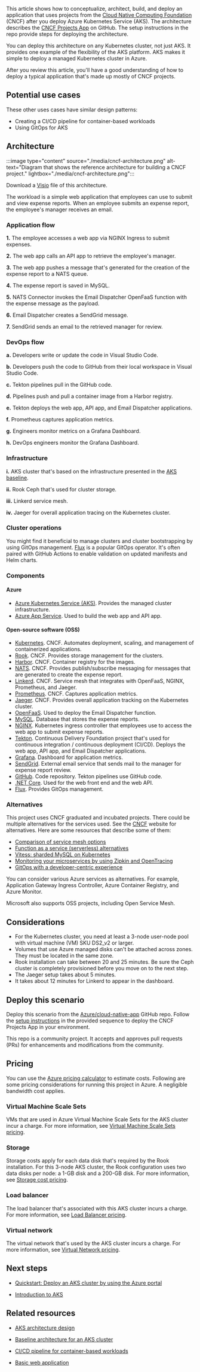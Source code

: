 This article shows how to conceptualize, architect, build, and deploy an application that uses projects from the [Cloud Native Computing Foundation](https://www.cncf.io/projects) (CNCF) after you deploy Azure Kubernetes Service (AKS). The architecture describes the [CNCF Projects App](https://github.com/Azure/cloud-native-app) on GitHub. The setup instructions in the repo provide steps for deploying the architecture.

You can deploy this architecture on any Kubernetes cluster, not just AKS. It provides one example of the flexibility of the AKS platform. AKS makes it simple to deploy a managed Kubernetes cluster in Azure.
 
After you review this article, you'll have a good understanding of how to deploy a typical application that's made up mostly of CNCF projects.

## Potential use cases
These other uses cases have similar design patterns:
- Creating a CI/CD pipeline for container-based workloads
- Using GitOps for AKS

## Architecture
:::image type="content" source="./media/cncf-architecture.png" alt-text="Diagram that shows the reference architecture for building a CNCF project." lightbox="./media/cncf-architecture.png":::

Download a [Visio](https://arch-center.azureedge.net/cncf-architecture.vsdx) file of this architecture.

The workload is a simple web application that employees can use to submit and view expense reports. When an employee submits an expense report, the employee's manager receives an email. 

### Application flow

**1.** The employee accesses a web app via NGINX Ingress to submit expenses.

**2.** The web app calls an API app to retrieve the employee's manager.

**3.** The web app pushes a message that's generated for the creation of the expense report to a NATS queue.

**4.** The expense report is saved in MySQL.

**5.** NATS Connector invokes the Email Dispatcher OpenFaaS function with the expense message as the payload.

**6.** Email Dispatcher creates a SendGrid message.

**7.** SendGrid sends an email to the retrieved manager for review.

### DevOps flow

**a.** Developers write or update the code in Visual Studio Code.

**b.** Developers push the code to GitHub from their local workspace in Visual Studio Code.

**c.** Tekton pipelines pull in the GitHub code.

**d.** Pipelines push and pull a container image from a Harbor registry.

**e.** Tekton deploys the web app, API app, and Email Dispatcher applications.

**f.** Prometheus captures application metrics.

**g.** Engineers monitor metrics on a Grafana Dashboard.

**h.** DevOps engineers monitor the Grafana Dashboard.

### Infrastructure

**i.** AKS cluster that's based on the infrastructure presented in the [AKS baseline](../../reference-architectures/containers/aks/secure-baseline-aks.yml).

**ii.** Rook Ceph that's used for cluster storage.

**iii.** Linkerd service mesh.

**iv.** Jaeger for overall application tracing on the Kubernetes cluster.

### Cluster operations
You might find it beneficial to manage clusters and cluster bootstrapping by using GitOps management. [Flux](https://fluxcd.io) is a popular GitOps operator. It's often paired with GitHub Actions to enable validation on updated manifests and Helm charts. 

### Components
#### Azure
- [Azure Kubernetes Service (AKS)](https://azure.microsoft.com/services/kubernetes-service). Provides the managed cluster infrastructure. 
- [Azure App Service](https://azure.microsoft.com/services/app-service). Used to build the web app and API app.

#### Open-source software (OSS) 

- [Kubernetes](https://kubernetes.io). CNCF. Automates deployment, scaling, and management of containerized applications.
- [Rook](https://rook.io). CNCF. Provides storage management for the clusters. 
- [Harbor](https://goharbor.io). CNCF. Container registry for the images.
- [NATS](https://nats.io). CNCF. Provides publish/subscribe messaging for messages that are generated to create the expense report. 
- [Linkerd](https://linkerd.io). CNCF. Service mesh that integrates with OpenFaaS, NGINX, Prometheus, and Jaeger. 
- [Prometheus](https://prometheus.io). CNCF. Captures application metrics.
- [Jaeger](https://www.jaegertracing.io). CNCF. Provides overall application tracking on the Kubernetes cluster. 
- [OpenFaaS](https://www.openfaas.com). Used to deploy the Email Dispatcher function.
- [MySQL](https://www.mysql.com). Database that stores the expense reports. 
- [NGINX](https://www.nginx.com). Kubernetes ingress controller that employees use to access the web app to submit expense reports. 
- [Tekton](https://tekton.dev). Continuous Delivery Foundation project that's used for continuous integration / continuous deployment (CI/CD). Deploys the web app, API app, and Email Dispatcher applications.
- [Grafana](https://grafana.com). Dashboard for application metrics. 
- [SendGrid](https://sendgrid.com). External email service that sends mail to the manager for expense report review. 
- [GitHub](https://github.com). Code repository. Tekton pipelines use GitHub code.
- [.NET Core](/dotnet/core/about). Used for the web front end and the web API.
- [Flux](https://fluxcd.io). Provides GitOps management. 

### Alternatives
This project uses CNCF graduated and incubated projects. There could be multiple alternatives for the services used. See the [CNCF](https://www.cncf.io) website for alternatives. Here are some resources that describe some of them:

* [Comparison of service mesh options](https://www.cncf.io/blog/2021/07/15/networking-with-a-service-mesh-use-cases-best-practices-and-comparison-of-top-mesh-options)
* [Function as a service (serverless) alternatives](https://landscape.cncf.io/serverless)
* [Vitess: sharded MySQL on Kubernetes](https://www.cncf.io/online-programs/vitess-sharded-mysql-on-kubernetes)
* [Monitoring your microservices by using Zipkin and OpenTracing](https://www.cncf.io/blog/2018/03/19/trace-your-microservices-application-with-zipkin-and-opentracing)
* [GitOps with a developer-centric experience](https://www.cncf.io/blog/2020/12/22/argocd-kubevela-gitops-with-developer-centric-experience)

You can consider various Azure services as alternatives. For example, Application Gateway Ingress Controller, Azure Container Registry, and Azure Monitor.

Microsoft also supports OSS projects, including Open Service Mesh.

## Considerations

* For the Kubernetes cluster, you need at least a 3-node user-node pool with virtual machine (VM) SKU DS2_v2 or larger.
* Volumes that use Azure managed disks can't be attached across zones. They must be located in the same zone.
* Rook installation can take between 20 and 25 minutes. Be sure the Ceph cluster is completely provisioned before you move on to the next step.
* The Jaeger setup takes about 5 minutes. 
* It takes about 12 minutes for Linkerd to appear in the dashboard.

## Deploy this scenario
Deploy this scenario from the [Azure/cloud-native-app](https://github.com/Azure/cloud-native-app) GitHub repo. Follow the [setup instructions](https://github.com/Azure/cloud-native-app/blob/main/notes.md) in the provided sequence to deploy the CNCF Projects App in your environment. 

This repo is a community project. It accepts and approves pull requests (PRs) for enhancements and modifications from the community.

## Pricing
You can use the [Azure pricing calculator](https://azure.microsoft.com/pricing/calculator) to estimate costs. Following are some pricing considerations for running this project in
Azure. A negligible bandwidth cost applies.

### Virtual Machine Scale Sets
VMs that are used in Azure Virtual Machine Scale Sets for the AKS cluster incur a charge. For more information, see [Virtual Machine Scale Sets pricing](https://azure.microsoft.com/pricing/details/virtual-machine-scale-sets/linux).

### Storage
Storage costs apply for each data disk that's required by the Rook installation. For this 3-node AKS cluster, the Rook configuration uses two data disks per node: a 1-GB disk and a 200-GB disk. For more information, see [Storage cost pricing](https://azure.microsoft.com/pricing/details/managed-disks).

### Load balancer
The load balancer that's associated with this AKS cluster incurs a charge. For more information, see [Load Balancer pricing](https://azure.microsoft.com/pricing/details/load-balancer).

### Virtual network
The virtual network that's used by the AKS cluster incurs a charge. For more information, see [Virtual Network pricing](https://azure.microsoft.com/pricing/details/virtual-network). 

## Next steps

- [Quickstart: Deploy an AKS cluster by using the Azure portal](/azure/aks/kubernetes-walkthrough-portal)

- [Introduction to AKS](/learn/modules/intro-to-azure-kubernetes-service)

## Related resources 

- [AKS architecture design](../../reference-architectures/containers/aks-start-here.md)

- [Baseline architecture for an AKS cluster](../../reference-architectures/containers/aks/secure-baseline-aks.yml)

- [CI/CD pipeline for container-based workloads](../../example-scenario/apps/devops-with-aks.yml) 

- [Basic web application](../../reference-architectures/app-service-web-app/basic-web-app.yml)
